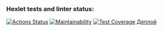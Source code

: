 ### Hexlet tests and linter status:
[![Actions Status](https://github.com/TheAtrAtr/java-project-73/workflows/hexlet-check/badge.svg)](https://github.com/TheAtrAtr/java-project-73/actions)
[![Maintainability](https://api.codeclimate.com/v1/badges/74c8ddf94b2444f34b61/maintainability)](https://codeclimate.com/github/TheAtrAtr/java-project-73/maintainability)
[![Test Coverage](https://api.codeclimate.com/v1/badges/74c8ddf94b2444f34b61/test_coverage)](https://codeclimate.com/github/TheAtrAtr/java-project-73/test_coverage)
[Деплой](https://project5-yvpe.onrender.com)